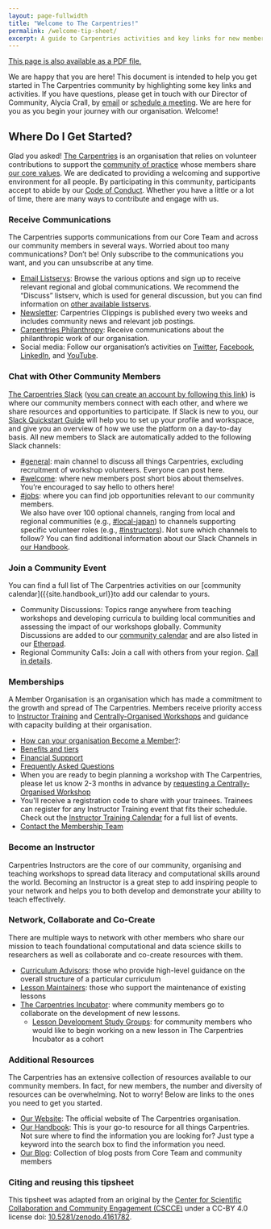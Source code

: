```yaml
---
layout: page-fullwidth
title: "Welcome to The Carpentries!"
permalink: /welcome-tip-sheet/
excerpt: A guide to Carpentries activities and key links for new members
---
```


<div class="row text-right">
  <p>
  <a href="/files/pdf/welcome-tip-sheet.pdf" class="edit-on-github">
    <i class="far fa-file-pdf fa-lg"></i>
    This page is also available as a PDF file.
  </a>
  </p>
</div>

We are happy that you are here! This document is intended to help you get started in The Carpentries community by highlighting some key links and activities. If you have questions, please get in touch with our Director of Community, Alycia Crall, by [email](mailto:alycia@carpentries.org) or [schedule a meeting](https://calendly.com/alycia-carpentries). We are here for you as you begin your journey with our organisation. Welcome!

## Where Do I Get Started?

Glad you asked! [The Carpentries](/about/) is an organisation that relies on volunteer contributions to support the [community of practice](/community/) whose members share [our core values]({{site.handbook_url}}/values/). We are dedicated to providing a welcoming and supportive environment for all people. By participating in this community, participants accept to abide by our [Code of Conduct]({{site.handbook_url}}/topic_folders/policies/index_coc.html). Whether you have a little or a lot of time, there are many ways to contribute and engage with us.

### Receive Communications

The Carpentries supports communications from our Core Team and across our community members in several ways. Worried about too many communications? Don’t be! Only subscribe to the communications you want, and you can unsubscribe at any time.

- [Email Listservs](https://carpentries.topicbox.com/latest): Browse the various options and sign up to receive relevant regional and global communications. We recommend the “Discuss” listserv, which is used for general discussion, but you can find information on [other available listservs]({{site.handbook_url}}/topic_folders/communications/tools/slack-and-email.html).
- [Newsletter](/newsletter/): Carpentries Clippings is published every two weeks and includes community news and relevant job postings.
- [Carpentries Philanthropy](https://carpentries.us14.list-manage.com/subscribe?u=46d7513c798c6bd41e5f58f4a&id=33f76196ac): Receive communications about the philanthropic work of our organisation.
- Social media: Follow our organisation’s activities on [Twitter](https://twitter.com/thecarpentries), [Facebook](https://www.facebook.com/carpentries), [LinkedIn](https://www.linkedin.com/company/the-carpentries/), and [YouTube](https://www.youtube.com/c/TheCarpentries).

### Chat with Other Community Members

[The Carpentries Slack](https://swcarpentry.slack.com) ([you can create an account by following this link](https://swc-slack-invite.herokuapp.com/)) is where our community members connect with each other, and where we share resources and opportunities to participate. If Slack is new to you, our [Slack Quickstart Guide]({{site.handbook_url}}/topic_folders/communications/tools/slack-and-email.html#slack-quick-start-guide) will help you to set up your profile and workspace, and give you an overview of how we use the platform on a day-to-day basis. All new members to Slack are automatically added to the following Slack channels:

- [#general](https://swcarpentry.slack.com/archives/C03LE48AY): main channel to discuss all things Carpentries, excluding recruitment of workshop volunteers. Everyone can post here.
- [#welcome](https://swcarpentry.slack.com/archives/CB35ZV9KL): where new members post short bios about themselves. You’re encouraged to say hello to others here!
- [#jobs](https://swcarpentry.slack.com/archives/CD099JB5X): where you can find job opportunities relevant to our community members.  
We also have over 100 optional channels, ranging from local and regional communities (e.g., [#local-japan](https://swcarpentry.slack.com/archives/CLR96JCBS)) to channels supporting specific volunteer roles (e.g., [#instructors](https://swcarpentry.slack.com/archives/C08BVNU00)). Not sure which channels to follow? You can find additional information about our Slack Channels in [our Handbook]({{site.handbook_url}}/topic_folders/communications/tools/slack-and-email.html).

### Join a Community Event

You can find a full list of The Carpentries activities on our [community calendar]({{site.handbook_url}}to add our calendar to yours.

- Community Discussions: Topics range anywhere from teaching workshops and developing curricula to building local communities and assessing the impact of our workshops globally. Community Discussions are added to our [community calendar](/community/#community-events) and are also listed in our [Etherpad](https://pad.carpentries.org/community-discussions).
- Regional Community Calls: Join a call with others from your region. [Call in details](https://pad.carpentries.org/community-discussions).

### Memberships
A Member Organisation is an organisation which has made a commitment to the growth and spread of The Carpentries. Members receive priority access to [Instructor Training](https://carpentries.github.io/instructor-training/) and [Centrally-Organised Workshops](https://carpentries.org/workshops/#workshop-organising) and guidance with capacity building at their organisation.

- [How can your organisation Become a Member?](https://carpentries.org/membership/): 
- [Benefits and tiers](https://carpentries.org/member_faq/#what-are-the-standard-membership-packages-you-offer)
- [Financial Suppport](https://carpentries.org/member_faq/#is-financial-support-available)
- [Frequently Asked Questions](https://carpentries.org/member_faq/)
- When you are ready to begin planning a workshop with The Carpentries, please let us know 2-3 months in advance by [requesting a Centrally-Organised Workshop](https://amy.carpentries.org/forms/request_workshop/)
- You'll receive a registration code to share with your trainees. Trainees can register for any Instructor Training event that fits their schedule. Check out the [Instructor Training Calendar](https://carpentries.github.io/instructor-training/training_calendar/) for a full list of events.
- [Contact the Membership Team](emailto:membership@carpentries.org)


### Become an Instructor
Carpentries Instructors are the core of our community, organising and teaching workshops to spread data literacy and computational skills around the world. Becoming an Instructor is a great step to add inspiring people to your network and helps you to both develop and demonstrate your ability to teach effectively.

### Network, Collaborate and Co-Create

There are multiple ways to network with other members who share our mission to teach foundational computational and data science skills to researchers as well as collaborate and co-create resources with them.

- [Curriculum Advisors]({{site.handbook_url}}/topic_folders/lesson_development/curriculum_advisory_committees.html): those who provide high-level guidance on the overall structure of a particular curriculum
- [Lesson Maintainers]({{site.handbook_url}}/topic_folders/maintainers/maintainers.html#maintainer-guidelines): those who support the maintenance of existing lessons
- [The Carpentries Incubator](https://carpentries-incubator.org/): where community members go to collaborate on the development of new lessons.
  - [Lesson Development Study Groups](https://carpentries-incubator.github.io/study-groups/): for community members who would like to begin working on a new lesson in The Carpentries Incubator as a cohort

### Additional Resources

The Carpentries has an extensive collection of resources available to our community members. In fact, for new members, the number and diversity of resources can be overwhelming. Not to worry! Below are links to the ones you need to get you started.

- [Our Website]({{site.url}}): The official website of The Carpentries organisation.
- [Our Handbook]({{site.handbook_url}}): This is your go-to resource for all things Carpentries. Not sure where to find the information you are looking for? Just type a keyword into the search box to find the information you need.
- [Our Blog](/blog/): Collection of blog posts from Core Team and community members

### Citing and reusing this tipsheet

This tipsheet was adapted from an original by the [Center for Scientific Collaboration and Community Engagement (CSCCE)](https://www.cscce.org/) under a CC-BY 4.0 license doi: [10.5281/zenodo.4161782](https://doi.org/10.5281/zenodo.4161782).

